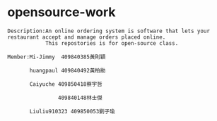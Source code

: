 # opensource-work
    Description:An online ordering system is software that lets your restaurant accept and manage orders placed online.
                This repostories is for open-source class.
    
    Member:Mi-Jimmy  409840385黃則穎

           huangpaul 409840492黃柏勛

           Caiyuche 409850418蔡宇哲

                    409840148林士傑

           Liuliu910323 409850053劉子瑜
